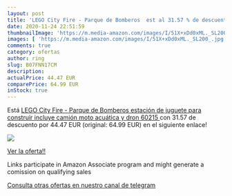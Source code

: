 ```yaml
---
layout: post
title: 'LEGO City Fire - Parque de Bomberos  est al 31.57 % de descuento'
date: 2020-11-24 22:51:59
thumbnailImage: 'https://m.media-amazon.com/images/I/51X+xDd0xML._SL200_.jpg'
images: [ 'https://m.media-amazon.com/images/I/51X+xDd0xML._SL200_.jpg' ]
comments: true
category: ofertas
author: ring
slug: B07FNN17CM
description:
actualPrice: 44.47 EUR
comparePrice: 64.99 EUR
inStock: true
---
```


Está [LEGO City Fire - Parque de Bomberos  estación de juguete para construir  incluye camión  moto acuática y dron  60215 ](https://www.amazon.es/dp/B07FNN17CM/?tag=redken-21) con 31.57 de descuento por 44.47 EUR (original: 64.99 EUR) en el siguiente enlace!

[![](https://m.media-amazon.com/images/I/51X+xDd0xML._SL200_.jpg)](https://www.amazon.es/dp/B07FNN17CM/?tag=redken-21)

[Ver la oferta!!](https://www.amazon.es/dp/B07FNN17CM/?tag=redken-21)

Links participate in Amazon Associate program and might generate a comission on qualifying sales

[Consulta otras ofertas en nuestro canal de telegram](https://t.me/s/ofertas25)
